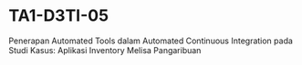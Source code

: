 # TA1-D3TI-05
Penerapan Automated Tools dalam Automated Continuous Integration pada Studi Kasus: Aplikasi Inventory
Melisa Pangaribuan
